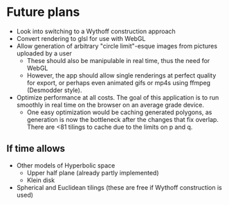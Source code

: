 # Future plans

- Look into switching to a Wythoff construction approach
- Convert rendering to glsl for use with WebGL
- Allow generation of arbitrary "circle limit"-esque images from pictures uploaded by a user
	- These should also be manipulable in real time, thus the need for WebGL
	- However, the app should allow single renderings at perfect quality for export, or perhaps even animated gifs or mp4s using ffmpeg (Desmodder style).
- Optimize performance at all costs. The goal of this application is to run smoothly in real time on the browser on an average grade device.
	- One easy optimization would be caching generated polygons, as generation is now the bottleneck after the changes that fix overlap. There are <81 tilings to cache due to the limits on p and q.

## If time allows

- Other models of Hyperbolic space
	- Upper half plane (already partly implemented)
	- Klein disk
- Spherical and Euclidean tilings (these are free if Wythoff construction is used)